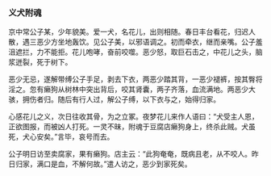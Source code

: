 <script type="text/javascript">
    var head = document.getElementsByTagName('head')[0];
    cssURL = '/public/article_1.css';
    linkTag = document.createElement('link');
    linkTag.href = cssURL;
    linkTag.setAttribute('type','text/css');
    linkTag.setAttribute('rel','stylesheet');
    head.appendChild(linkTag);
</script>
### 义犬附魂

京中常公子某，少年貌美。爱一犬，名花儿，出则相随。春日丰台看花，归迟人散，遇三恶少方坐地轰饮。见公子美，以邪语调之。初而牵衣，继而亲嘴。公子羞沮遮拦，力不能拒。花儿咆哮，奋前咬噬。恶少怒，取巨石击之，中花儿之头，脑浆迸裂，死于树下。

恶少无忌，遂解带缚公子手足，剥去下衣，两恶少踏其背，一恶少褪裤，按其臀将淫之。忽有癞狗从树林中突出背后，咬其肾囊，两子齐落，血流满地。两恶少大骇，拥伤者归。随后有行人过，解公子缚，以下衣与之，始得归家。

心感花儿之义，次日往收其骨，为之立冢。夜梦花儿来作人语曰：“犬受主人恩，正欲图报，而被凶人打死。一灵不昧，附魂于豆腐店癞狗身上，终杀此贼。犬虽死，犬心安矣。”言毕，哀号而去。

公子明日访至卖腐家，果有癞狗。店主云：“此狗奄奄，既病且老，从不咬人。昨日归家，满口是血，不解何故。”遣人访之，恶少到家死矣。

